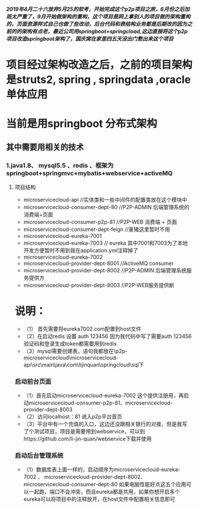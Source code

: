 ##### 2019年4月二十六放弃5月25的软考，开始完成这个p2p项目之旅，6月份之后加班太严重了，9月开始做架构的重构，这个项目是网上拿别人的项目做的架构重构的，页面资源样式自己也做了些改动，后台代码和表结构业务都是后期改的因为之前的的架构有点老，最近公司用springboot+springcload,这边直接将这个p2p项目改造springboot架构了，国庆窝在家里四五天没出门憋出来这个项目

# 项目经过架构改造之后，之前的项目架构是struts2, spring , springdata ,oracle单体应用

# 当前是用springboot 分布式架构
## 其中需要用相关的技术
### 1.java1.8、 mysql5.5 、redis 、框架为springboot+springmvc+mybatis+webservice+activeMQ
1. 项目结构
   - microservicecloud-api //实体类和一些中间件的配置类放在这个模块中
   - microservicecloud-consumer-dept-80  //P2P-ADMIN 后端管理系统的消费端+页面
   - microservicecloud-consumer-p2p-81 //P2P-WEB 消费端 + 页面 
   - microservicecloud-consumer-dept-feign //豪猪这里暂时不用
   - microservicecloud-eureka-7001
   - microservicecloud-eureka-7003 // eureka 其中7001和7003为了本地开发方便暂时不用到我在application.yml注释掉了
   - microservicecloud-eureka-7002 
   - microservicecloud-provider-dept-8001 //ActiveMQ   consumer
   - microservicecloud-provider-dept-8002 //P2P-ADMIN 后端管理系统服务提供方
   - microservicecloud-provider-dept-8003 //P2P-WEB服务提供断
   
   # 说明：
   
   - （1） 首先需要将eureka7002.com配置到host文件
   - （2）在启动redis  设置  auth  123456  因为我代码中写了需要auth 123456验证码和登录生成token都需要用到redis
   - （3）mysql需要创建表，语句我都放在\p2p-microservicecloud\microservicecloud-api\src\main\java\com\lijinquan\springcloud\sql下
   ### 启动前台页面
   - （1）首先启动microservicecloud-eureka-7002 这个提供注册用，再启动microservicecloud-consumer-p2p-81、microservicecloud-provider-dept-8003
   - （2）访问localhost：81 进入p2p平台首页
   - （3）平台中有一个充值的入口，这边还没跟相关银行的对接，但是我写了个测试项目，项目是需要用到webservice，可以到https://github.com/li-jin-quan/webservice下载并使用
   ### 启动后台管理系统
   - （1）数据库表上面一样的，启动顺序为microservicecloud-eureka-7002 、 microservicecloud-provider-dept-8002、microservicecloud-consumer-dept-80
   如果电脑性能好点这五个应用可以一起跑，端口不会冲突，而且eureka都是共用，如果你想开启多个eureka可以将项目中的注释放开，在host文件中配置相关信息即可
   
   
